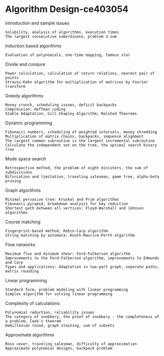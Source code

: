 # Algorithm Design-ce403054
<p>Introduction and sample issues <pre><code>Solubility, analysis of algorithms, execution times
The largest consecutive subordinate, problem 3-sum</code></pre></p>
<p>Induction based algorithms<pre><code>Evaluation of polynomials, one-time mapping, famous star
</code></pre>
</p>
<p>Divide and conqure<pre><code>Power calculation, calculation of return relations, nearest pair of points
Strauss-Kahn algorithm for multiplication of matrices by Fourier transform
</code></pre>
</p>
<p>Greedy algorithms<pre><code>Money crunch, scheduling issues, deficit backpacks
Compression: Hoffman coding
Stable Adaptation, Gill-Shapley Algorithm, Related Theorems</code></pre></p>
<p>Dynamic programming<pre><code>Fibonacci numbers, scheduling of weighted intervals, money shredding
Multiplication of matrix chains, backpacks, sequence alignment
The largest common subroutine is the largest incremental subroutine
Calculate the independent set on the tree, the optimal search binary tree</code></pre></p>
<p>Mode space search<pre><code>Retrospective method, the problem of eight ministers, the sum of subdivisions
Bifurcation and limitation, traveling salesman, game tree, alpha-beta pruning</code></pre></p>
<p>Graph algorithms<pre><code>Minimal pervasive tree: Kruskal and Prim algorithms
Fibonacci pyramid, breakdown analysis for key reduction
Shortest path between all vertices: Floyd-Warshall and Johnson algorithms </code></pre></p><p>
Course matching<pre><code>Fingerprint-based method, Robin-Carp algorithm
String matching by automata: Knuth-Maurice-Perth algorithm 
</code></pre></p>
<p>Flow networks<pre><code>Maximum flux and minimum shear: Ford-Falkerson algorithm
Improvements to the Ford-Falkerson algorithm, improvements to Edmunds and Carp
Types and applications: Adaptation in two-part graph, separate paths, matrix rounding</code></pre></p>
<p>Linear programming<pre><code>Standard form, problem modeling with linear programming
Simplex algorithm for solving linear programming </code></pre></p>
<p>Complexity of calculations <pre><code>Polynomial reduction, reliability issues
The category of snobbery, the proof of snobbery - the completeness of a problem, Cook's theorem
Hamiltonian round, graph staining, sum of subsets</code></pre></p>
<p>Approximate algorithms<pre><code>Ross cover, traveling salesman, difficulty of approximation
Approximate polynomial designs, backpack problem </code></pre></p>
